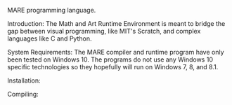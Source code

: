 MARE programming language.

Introduction:
The Math and Art Runtime Environment is meant to bridge the gap between visual programming, like MIT's Scratch, and complex languages like C and Python.



System Requirements:
The MARE compiler and runtime program have only been tested on Windows 10. The programs do not use any Windows 10 specific technologies so they hopefully will run on Windows 7, 8, and 8.1.



Installation:






Compiling:
